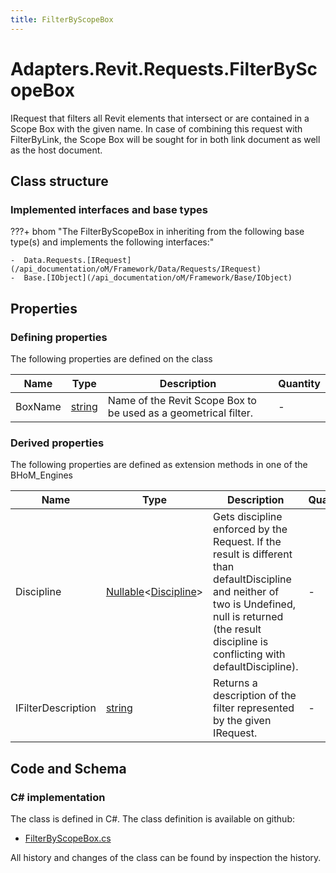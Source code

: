 ```yaml
---
title: FilterByScopeBox
---
```


# Adapters.Revit.Requests.FilterByScopeBox

IRequest that filters all Revit elements that intersect or are contained in a Scope Box with the given name.
In case of combining this request with FilterByLink, the Scope Box will be sought for in both link document as well as the host document.

## Class structure

### Implemented interfaces and base types

???+ bhom "The FilterByScopeBox in inheriting from the following base type(s) and implements the following interfaces:"

    -  Data.Requests.[IRequest](/api_documentation/oM/Framework/Data/Requests/IRequest)
    -  Base.[IObject](/api_documentation/oM/Framework/Base/IObject)


## Properties



### Defining properties

The following properties are defined on the class

| Name             | Type             | Description      | Quantity         |
|------------------|------------------|------------------|------------------|
| BoxName | [string](https://learn.microsoft.com/en-us/dotnet/api/System.String?view=netstandard-2.0) | Name of the Revit Scope Box to be used as a geometrical filter. | - |


### Derived properties

The following properties are defined as extension methods in one of the BHoM_Engines

| Name             | Type             | Description      | Quantity         | Engine           |
|------------------|------------------|------------------|------------------|------------------|
| Discipline | [Nullable](https://learn.microsoft.com/en-us/dotnet/api/System.Nullable-1?view=netstandard-2.0)&lt;[Discipline](/api_documentation/oM/Adapter/Adapters/Revit/Enums/Discipline)&gt; | Gets discipline enforced by the Request. If the result is different than defaultDiscipline and neither of two is Undefined, null is returned (the result discipline is conflicting with defaultDiscipline). | - | Revit_Engine |
| IFilterDescription | [string](https://learn.microsoft.com/en-us/dotnet/api/System.String?view=netstandard-2.0) | Returns a description of the filter represented by the given IRequest. | - | Revit_Engine |


## Code and Schema

### C# implementation

The class is defined in C#. The class definition is available on github:

- [FilterByScopeBox.cs](https://github.com/BHoM/Revit_Toolkit/blob/develop/Revit_oM/Requests/FilterByScopeBox.cs)

All history and changes of the class can be found by inspection the history.
